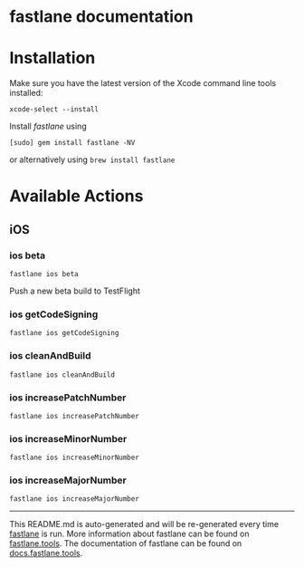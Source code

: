 fastlane documentation
================
# Installation

Make sure you have the latest version of the Xcode command line tools installed:

```
xcode-select --install
```

Install _fastlane_ using
```
[sudo] gem install fastlane -NV
```
or alternatively using `brew install fastlane`

# Available Actions
## iOS
### ios beta
```
fastlane ios beta
```
Push a new beta build to TestFlight
### ios getCodeSigning
```
fastlane ios getCodeSigning
```

### ios cleanAndBuild
```
fastlane ios cleanAndBuild
```

### ios increasePatchNumber
```
fastlane ios increasePatchNumber
```

### ios increaseMinorNumber
```
fastlane ios increaseMinorNumber
```

### ios increaseMajorNumber
```
fastlane ios increaseMajorNumber
```


----

This README.md is auto-generated and will be re-generated every time [fastlane](https://fastlane.tools) is run.
More information about fastlane can be found on [fastlane.tools](https://fastlane.tools).
The documentation of fastlane can be found on [docs.fastlane.tools](https://docs.fastlane.tools).
